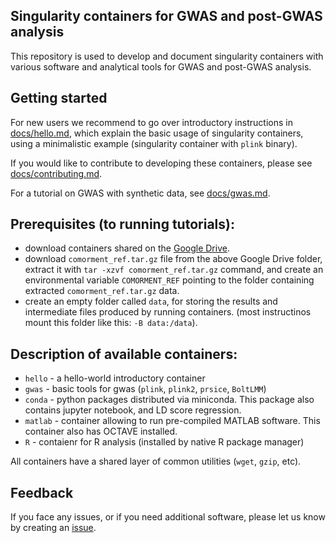 ## Singularity containers for GWAS and post-GWAS analysis
This repository is used to develop and document singularity containers with various software and analytical tools for GWAS and post-GWAS analysis.

## Getting started
For new users we recommend to go over introductory instructions in [docs/hello.md](docs/hello.md), which explain the basic usage of singularity containers, using a minimalistic example (singularity container with ``plink`` binary).

If you would like to contribute to developing these containers, please see  [docs/contributing.md](docs/contributing.md).

For a tutorial on GWAS with synthetic data, see [docs/gwas.md](docs/gwas.md).

## Prerequisites (to running tutorials):
* download containers shared on the [Google Drive](https://drive.google.com/drive/folders/1mfxZJ-7A-4lDlCkarUCxEf2hBIxQGO69?usp=sharing).
* download ``comorment_ref.tar.gz`` file from the above Google Drive folder, extract it with ``tar -xzvf comorment_ref.tar.gz`` command,
  and create an environmental variable ``COMORMENT_REF`` pointing to the folder containing extracted ``comorment_ref.tar.gz`` data.
* create an empty folder called ``data``, for storing the results and intermediate files produced by running containers.
  (most instructinos mount this folder like this: ``-B data:/data``).

## Description of available containers:
* ``hello`` - a hello-world introductory container
* ``gwas`` - basic tools for gwas (``plink``, ``plink2``, ``prsice``, ``BoltLMM``)
* ``conda`` - python packages distributed via miniconda. This package also contains jupyter notebook, and LD score regression.
* ``matlab`` - container allowing to run pre-compiled MATLAB software. This container also has OCTAVE installed.
* ``R`` - contaienr for R analysis (installed by native R package manager)

All containers have a shared layer of common utilities (``wget``, ``gzip``, etc). 

## Feedback

If you face any issues, or if you need additional software, please let us know by creating an [issue](https://github.com/comorment/gwas/issues/new). 
